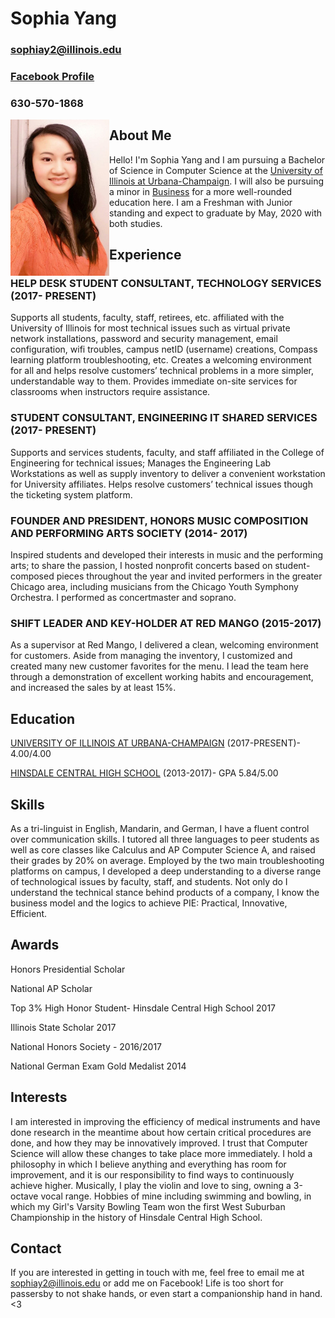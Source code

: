 # Sophia Yang
### sophiay2@illinois.edu
### [Facebook Profile](https://www.facebook.com/sophiashiyang)
### 630-570-1868

<img align="left" src="Headshot.jpg" width="158" height="250" />


## About Me

Hello! I'm Sophia Yang and I am pursuing a Bachelor of Science in Computer Science at the [University of Illinois at Urbana-Champaign](https://cs.illinois.edu). I will also be pursuing a minor in [Business](https://business.illinois.edu) for a more well-rounded education here. I am a Freshman with Junior standing and expect to graduate by May, 2020 with both studies.

## Experience

### HELP DESK STUDENT CONSULTANT, TECHNOLOGY SERVICES (2017- PRESENT)
   Supports all students, faculty, staff, retirees, etc. affiliated with the University of Illinois for most technical issues such as virtual private network installations, password and security management, email configuration, wifi troubles, campus netID (username) creations, Compass learning platform troubleshooting, etc. Creates a welcoming environment for all and helps resolve customers’ technical problems in a more simpler, understandable way to them. Provides immediate on-site services for classrooms when instructors require assistance.
   
### STUDENT CONSULTANT, ENGINEERING IT SHARED SERVICES (2017- PRESENT)
   Supports and services students, faculty, and staff affiliated in the College of Engineering for technical issues; Manages the Engineering Lab Workstations as well as supply inventory to deliver a convenient workstation for University affiliates. Helps resolve customers’ technical issues though the ticketing system platform.
   
### FOUNDER AND PRESIDENT, HONORS MUSIC COMPOSITION AND PERFORMING ARTS SOCIETY (2014- 2017)
   Inspired students and developed their interests in music and the performing arts; to share the passion, I hosted nonprofit concerts based on student-composed pieces throughout the year and invited performers in the greater Chicago area, including musicians from the Chicago Youth Symphony Orchestra. I performed as concertmaster and soprano.
   
### SHIFT LEADER AND KEY-HOLDER AT RED MANGO (2015-2017)
   As a supervisor at Red Mango, I delivered a clean, welcoming environment for customers. Aside from managing the inventory, I customized and created many new customer favorites for the menu. I lead the team here through a demonstration of excellent working habits and encouragement, and increased the sales by at least 15%.

## Education

[UNIVERSITY OF ILLINOIS AT URBANA-CHAMPAIGN](http://illinois.edu) (2017-PRESENT)- 4.00/4.00 

[HINSDALE CENTRAL HIGH SCHOOL](https://d86.hinsdale86.org/Domain/8) (2013-2017)- GPA 5.84/5.00

## Skills
   As a tri-linguist in English, Mandarin, and German, I have a fluent control over communication skills. I tutored all three languages to peer students as well as core classes like Calculus and AP Computer Science A, and raised their grades by 20% on average. Employed by the two main troubleshooting platforms on campus, I developed a deep understanding to a diverse range of technological issues by faculty, staff, and students. Not only do I understand the technical stance behind products of a company, I know the business model and the logics to achieve PIE: Practical, Innovative, Efficient.
   
## Awards
Honors Presidential Scholar

National AP Scholar

Top 3% High Honor Student- Hinsdale Central High School 2017

Illinois State Scholar 2017

National Honors Society - 2016/2017

National German Exam Gold Medalist 2014

## Interests
I am interested in improving the efficiency of medical instruments and have done research in the meantime about how certain critical procedures are done, and how they may be innovatively improved. I trust that Computer Science will allow these changes to take place more immediately. I hold a philosophy in which I believe anything and everything has room for improvement, and it is our responsibility to find ways to continuously achieve higher. 
Musically, I play the violin and love to sing, owning a 3-octave vocal range.
Hobbies of mine including swimming and bowling, in which my Girl's Varsity Bowling Team won the first West Suburban Championship in the history of Hinsdale Central High School.

## Contact
If you are interested in getting in touch with me, feel free to email me at sophiay2@illinois.edu or add me on Facebook! Life is too short for passersby to not shake hands, or even start a companionship hand in hand. <3
